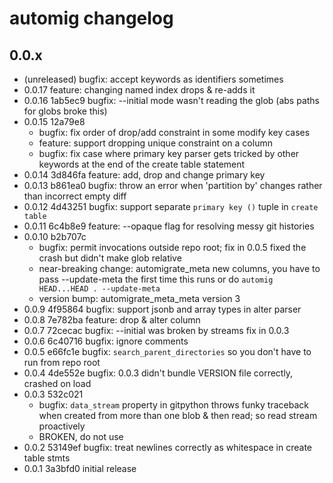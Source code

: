 # automig changelog

## 0.0.x

* (unreleased) bugfix: accept keywords as identifiers sometimes
* 0.0.17 feature: changing named index drops & re-adds it
* 0.0.16 1ab5ec9 bugfix: --initial mode wasn't reading the glob (abs paths for globs broke this)
* 0.0.15 12a79e8
  - bugfix: fix order of drop/add constraint in some modify key cases
  - feature: support dropping unique constraint on a column
  - bugfix: fix case where primary key parser gets tricked by other keywords at the end of the create table statement
* 0.0.14 3d846fa feature: add, drop and change primary key
* 0.0.13 b861ea0 bugfix: throw an error when 'partition by' changes rather than incorrect empty diff
* 0.0.12 4d43251 bugfix: support separate `primary key ()` tuple in `create table`
* 0.0.11 6c4b8e9 feature: --opaque flag for resolving messy git histories
* 0.0.10 b2b707c
  - bugfix: permit invocations outside repo root; fix in 0.0.5 fixed the crash but didn't make glob relative
  - near-breaking change: automigrate_meta new columns, you have to pass --update-meta the first time this runs or do `automig HEAD...HEAD . --update-meta`
  - version bump: automigrate_meta_meta version 3
* 0.0.9 4f95864 bugfix: support jsonb and array types in alter parser
* 0.0.8 7e782ba feature: drop & alter column
* 0.0.7 72cecac bugfix: --initial was broken by streams fix in 0.0.3
* 0.0.6 6c40716 bugfix: ignore comments
* 0.0.5 e66fc1e bugfix: `search_parent_directories` so you don't have to run from repo root
* 0.0.4 4de552e bugfix: 0.0.3 didn't bundle VERSION file correctly, crashed on load
* 0.0.3 532c021
	- bugfix: `data_stream` property in gitpython throws funky traceback when created from more than one blob & then read; so read stream proactively
	- BROKEN, do not use
* 0.0.2 53149ef bugfix: treat newlines correctly as whitespace in create table stmts
* 0.0.1 3a3bfd0 initial release
